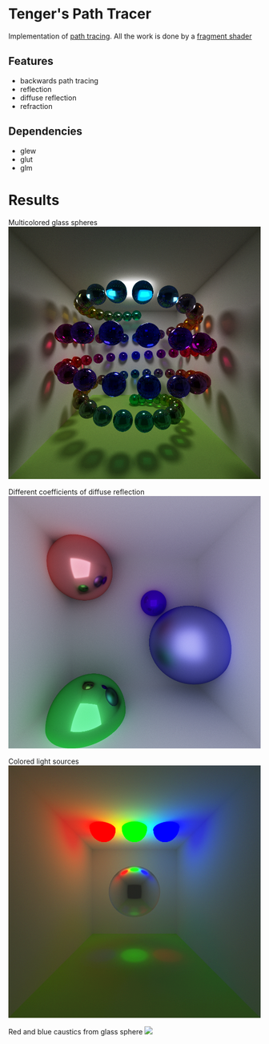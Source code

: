 # Tenger's Path Tracer

Implementation of [path tracing](https://en.wikipedia.org/wiki/Path_tracing). All the work is done by a [fragment shader](https://github.com/StarikTenger/PathTracing/blob/master/PathTracing/PathTracing/shader.frag)

## Features
* backwards path tracing
* reflection
* diffuse reflection
* refraction

## Dependencies
* glew
* glut
* glm

# Results
Multicolored glass spheres
![](showcase/1.png)

Different coefficients of diffuse reflection
![](showcase/2.png)

Colored light sources
![](showcase/3.png)

Red and blue caustics from glass sphere
![](showcase/4.png)